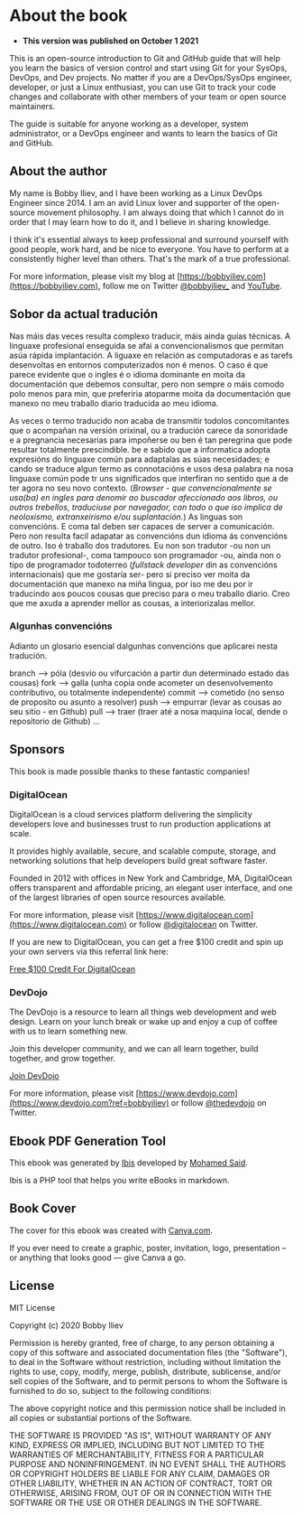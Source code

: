 # About the book

- **This version was published on October 1 2021**

This is an open-source introduction to Git and GitHub guide that will help you learn the basics of version control and start using Git for your SysOps, DevOps, and Dev projects. No matter if you are a DevOps/SysOps engineer, developer, or just a Linux enthusiast, you can use Git to track your code changes and collaborate with other members of your team or open source maintainers.

The guide is suitable for anyone working as a developer, system administrator, or a DevOps engineer and wants to learn the basics of Git and GitHub.

## About the author

My name is Bobby Iliev, and I have been working as a Linux DevOps Engineer since 2014. I am an avid Linux lover and supporter of the open-source movement philosophy. I am always doing that which I cannot do in order that I may learn how to do it, and I believe in sharing knowledge.

I think it's essential always to keep professional and surround yourself with good people, work hard, and be nice to everyone. You have to perform at a consistently higher level than others. That's the mark of a true professional.

For more information, please visit my blog at [https://bobbyiliev.com](https://bobbyiliev.com), follow me on Twitter [@bobbyiliev\_](https://twitter.com/bobbyiliev_) and [YouTube](https://www.youtube.com/channel/UCQWmdHTeAO0UvaNqve9udRw).

## Sobor da actual tradución

Nas máis das veces resulta complexo traducir, máis ainda guías técnicas. A linguaxe profesional enseguida se afai a convencionalismos que permitan asúa rápida implantación.
A liguaxe en relación as computadoras e as tarefs desenvoltas en entornos computerizados non é menos.
O caso é que parece evidente que o ingles é o idioma dominante en moita da documentación que debemos consultar, pero non sempre o máis comodo polo menos para min, que preferiria atoparme moita da documentación que manexo no meu traballo diario traducida ao meu idioma.

As veces o termo traducido non acaba de transmitir todolos concomitantes que o acompañan na versión orixinal, ou a tradución carece da sonoridade e a pregnancia necesarias para impoñerse ou ben é tan peregrina que pode resultar totalmente prescindible.
be e sabido que a informatica adopta expresións do linguaxe común para adaptalas as súas necesidades; e cando se traduce algun termo as connotacións e usos desa palabra na nosa linguaxe común pode tr uns significados que interfiran no sentido que a de ter agora no seu novo contexto.
(_Browser - que convencionalmente se usa(ba) en ingles para denomir ao buscador afeccionado aos libros, ou outros trebellos, traduciuse por navegador, con todo o que iso implica de neoloxismo, extranxeirismo e/ou suplantación._)
As linguas son convencións. E coma tal deben ser capaces de server a comunicación. Pero non resulta facil adapatar as convencións dun idioma ás convencións de outro. Iso é traballo dos tradutores.
Eu non son tradutor -ou non un tradutor profesional-, coma tampouco son programador -ou, ainda non o tipo de programador todoterreo (_fullstack developer_ din as convencións internacionais) que me gostaría ser- pero si preciso ver moita da documentación que manexo na miña lingua, por iso me deu por ir traducindo aos poucos cousas que preciso para o meu traballo diario. Creo que me axuda a aprender mellor as cousas, a interiorizalas mellor.

### Algunhas convencións

Adianto un glosario esencial dalgunhas convencións que aplicarei nesta tradución.

branch --> póla (desvío ou vifurcación a partir dun determinado estado das cousas)
fork --> galla (unha copia onde acometer un desenvolvemento contributivo, ou totalmente independente)
commit --> cometido (no senso de proposito ou asunto a resolver)
push --> empurrar (levar as cousas ao seu sitio - en Github)
pull --> traer (traer até a nosa maquina local, dende o repositorio de Github)
...

## Sponsors

This book is made possible thanks to these fantastic companies!

### DigitalOcean

DigitalOcean is a cloud services platform delivering the simplicity developers love and businesses trust to run production applications at scale.

It provides highly available, secure, and scalable compute, storage, and networking solutions that help developers build great software faster.

Founded in 2012 with offices in New York and Cambridge, MA, DigitalOcean offers transparent and affordable pricing, an elegant user interface, and one of the largest libraries of open source resources available.

For more information, please visit [https://www.digitalocean.com](https://www.digitalocean.com) or follow [@digitalocean](https://twitter.com/digitalocean) on Twitter.

If you are new to DigitalOcean, you can get a free $100 credit and spin up your own servers via this referral link here:

[Free $100 Credit For DigitalOcean](https://m.do.co/c/2a9bba940f39)

### DevDojo

The DevDojo is a resource to learn all things web development and web design. Learn on your lunch break or wake up and enjoy a cup of coffee with us to learn something new.

Join this developer community, and we can all learn together, build together, and grow together.

[Join DevDojo](https://devdojo.com?ref=bobbyiliev)

For more information, please visit [https://www.devdojo.com](https://www.devdojo.com?ref=bobbyiliev) or follow [@thedevdojo](https://twitter.com/thedevdojo) on Twitter.

## Ebook PDF Generation Tool

This ebook was generated by [Ibis](https://github.com/themsaid/ibis/) developed by [Mohamed Said](https://github.com/themsaid).

Ibis is a PHP tool that helps you write eBooks in markdown.

## Book Cover

The cover for this ebook was created with [Canva.com](https://www.canva.com/join/determined-cork-learn).

If you ever need to create a graphic, poster, invitation, logo, presentation – or anything that looks good — give Canva a go.

## License

MIT License

Copyright (c) 2020 Bobby Iliev

Permission is hereby granted, free of charge, to any person obtaining a copy
of this software and associated documentation files (the "Software"), to deal
in the Software without restriction, including without limitation the rights
to use, copy, modify, merge, publish, distribute, sublicense, and/or sell
copies of the Software, and to permit persons to whom the Software is
furnished to do so, subject to the following conditions:

The above copyright notice and this permission notice shall be included in all
copies or substantial portions of the Software.

THE SOFTWARE IS PROVIDED "AS IS", WITHOUT WARRANTY OF ANY KIND, EXPRESS OR
IMPLIED, INCLUDING BUT NOT LIMITED TO THE WARRANTIES OF MERCHANTABILITY,
FITNESS FOR A PARTICULAR PURPOSE AND NONINFRINGEMENT. IN NO EVENT SHALL THE
AUTHORS OR COPYRIGHT HOLDERS BE LIABLE FOR ANY CLAIM, DAMAGES OR OTHER
LIABILITY, WHETHER IN AN ACTION OF CONTRACT, TORT OR OTHERWISE, ARISING FROM,
OUT OF OR IN CONNECTION WITH THE SOFTWARE OR THE USE OR OTHER DEALINGS IN THE
SOFTWARE.
